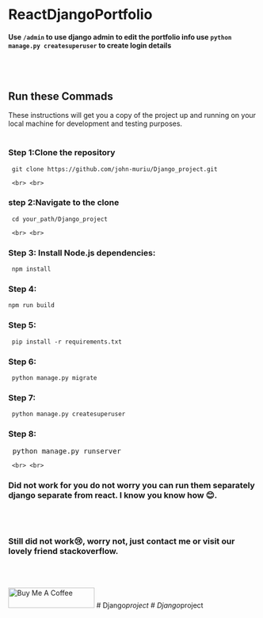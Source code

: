# ReactDjangoPortfolio

####  Use `` /admin `` to use django admin to edit the portfolio info use   ` python manage.py createsuperuser `  to create login details
<!-- #### DEMO: http://jameswaweru.vercel.app/ -->


<!-- <kbd><img src="https://drive.google.com/uc?id=19fHCBzwyyzbHSfNPuFLuFDmLhgwsCe6-"  /></kbd> -->

<br> <br>

## Run these Commads

 These instructions will get you a copy of the project up and running on your local machine for development and testing purposes.
<br> <br>

### Step 1:Clone the repository
     git clone https://github.com/john-muriu/Django_project.git

     <br> <br>

### step 2:Navigate to the clone 
     cd your_path/Django_project

     <br> <br>

### Step 3: Install Node.js dependencies:
     npm install    
### Step 4:
    npm run build

### Step 5:
     pip install -r requirements.txt

### Step 6:
     python manage.py migrate

### Step 7:
     python manage.py createsuperuser

### Step 8:
  <pre> python manage.py runserver </pre>
     <br> <br>



### Did not work for you do not worry you can run them separately django separate from react. I know you know how 😊.
 <br> <br>

### Still did not work😢, worry not, just contact me or visit our lovely friend stackoverflow. 
<br> <br>


<a href="https://www.buymeacoffee.com/johnmuriu" target="_blank"><img src="https://cdn.buymeacoffee.com/buttons/default-orange.png" alt="Buy Me A Coffee" height="41" width="174"></a>
#   D j a n g o _ p r o j e c t 
 
 #   D j a n g o _ p r o j e c t 
 
 
